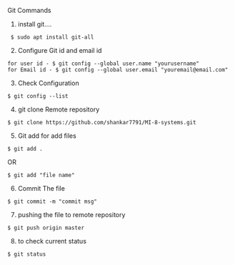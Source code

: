 
Git Commands

   1. install git.... 

     $ sudo apt install git-all

  2. Configure Git id and email id

    for user id - $ git config --global user.name "yourusername"
    for Email id - $ git config --global user.email "youremail@email.com"

  3. Check Configuration
      
    $ git config --list

  4. git clone Remote repository

    $ git clone https://github.com/shankar7791/MI-8-systems.git

   5. Git add for add files

    $ git add . 
   
   OR 
    
    $ git add "file name"  

  6. Commit The file

    $ git commit -m "commit msg"

  7. pushing the file to remote repository

    $ git push origin master

  8. to check current status

    $ git status

